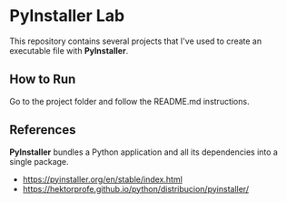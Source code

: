 # PyInstaller Lab
This repository contains several projects that I've used to create an executable file with **PyInstaller**.

## How to Run
Go to the project folder and follow the README.md instructions.

## References
**PyInstaller** bundles a Python application and all its dependencies into a single package. 

- https://pyinstaller.org/en/stable/index.html
- https://hektorprofe.github.io/python/distribucion/pyinstaller/